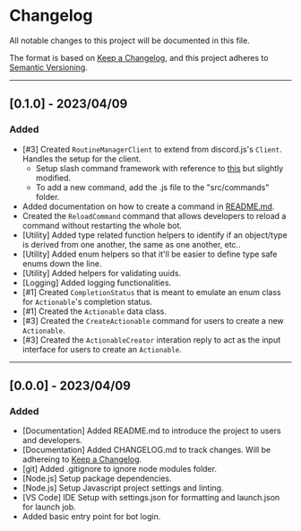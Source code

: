 # Changelog

All notable changes to this project will be documented in this file.

The format is based on [Keep a Changelog](https://keepachangelog.com/en/1.0.0/),
and this project adheres to [Semantic Versioning](https://semver.org/spec/v2.0.0.html).

---
## [0.1.0] - 2023/04/09

### Added
* [#3] Created `RoutineManagerClient` to extend from discord.js's `Client`.
  Handles the setup for the client.
  * Setup slash command framework with reference to
    [this](https://discordjs.guide/creating-your-bot/slash-commands.html#creating-slash-commands)
    but slightly modified.
  * To add a new command, add the .js file to the "src/commands" folder.
* Added documentation on how to create a command in
  [README.md](README.md#creating-a-command).
* Created the `ReloadCommand` command that allows developers to reload a command
  without restarting the whole bot.
* [Utility] Added type related function helpers to identify if an object/type
  is derived from one another, the same as one another, etc..
* [Utility] Added enum helpers so that it'll be easier to define type safe enums
  down the line.
* [Utility] Added helpers for validating uuids.
* [Logging] Added logging functionalities.
* [#1] Created `CompletionStatus` that is meant to emulate an enum class for
  `Actionable`'s completion status.
* [#1] Created the `Actionable` data class.
* [#3] Created the `CreateActionable` command for users to create a new
  `Actionable`.
* [#3] Created the `ActionableCreator` interation reply to act as the input
  interface for users to create an `Actionable`.

---
## [0.0.0] - 2023/04/09

### Added
* [Documentation] Added README.md to introduce the project to users and
  developers.
* [Documentation] Added CHANGELOG.md to track changes. Will be adhereing to
  [Keep a Changelog](https://keepachangelog.com/en/1.0.0/).
* [git] Added .gitignore to ignore node modules folder.
* [Node.js] Setup package dependencies.
* [Node.js] Setup Javascript project settings and linting.
* [VS Code] IDE Setup with settings.json for formatting and launch.json for
  launch job.
* Added basic entry point for bot login.
